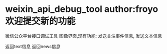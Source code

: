 weixin_api_debug_tool
author:froyo
欢迎提交新的功能
=====================

微信公众平台接口调试工具
图像界面,现有功能:
发送关注事件信息,
发送文本信息

返回text信息
返回news信息
